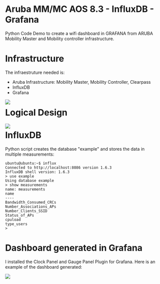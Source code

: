 # Aruba MM/MC AOS 8.3 - InfluxDB - Grafana

Python Code Demo to create a wifi dashboard in GRAFANA from ARUBA Mobility Master and Mobility controller infrastructure.

# Infrastructure

The infraestruture needed is:

- Aruba Infrastructure: Mobility Master, Mobility Controller, Clearpass
- InfluxDB
- Grafana

<img align="left" src="https://github.com/adolfobolivar/AOS8-InfluDB-Grafana/blob/master/Physical%20Diagram.png">

# Logical Design

<img align="left" src="https://github.com/adolfobolivar/AOS8-InfluDB-Grafana/blob/master/Logical%20Diagram.png">

# InfluxDB 

Python script creates the database "example" and stores the data in multiple measurements:  

```
ubuntu@ubuntu:~$ influx
Connected to http://localhost:8086 version 1.6.3
InfluxDB shell version: 1.6.3
> use example
Using database example
> show measurements
name: measurements
name
----
Bandwidth_Consumed_CRCs
Number_Associations_APs
Number_Clients_SSID
Status_of_APs
cpuload
type_users
> 

```
# Dashboard generated in Grafana

I installed the Clock Panel and Gauge Panel Plugin for Grafana. Here is an example of the dashboard generated:

<img align="left" src="https://github.com/adolfobolivar/AOS8-InfluDB-Grafana/blob/master/Dashboard.png">

